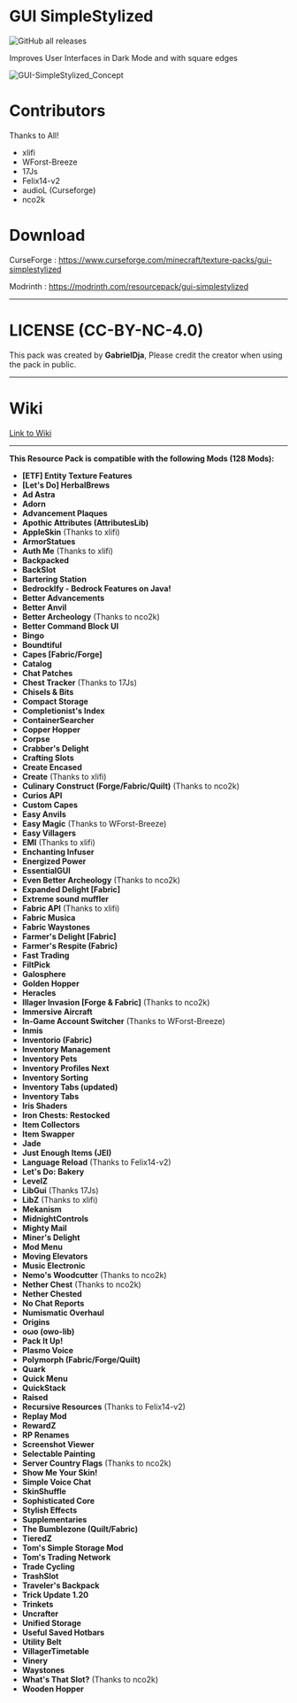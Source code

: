 # GUI SimpleStylized

![GitHub all releases](https://img.shields.io/github/downloads/GabrielDja/GUI-SimpleStylized/total?style=flat-square&label=Downloads%20on%20Github&color=green)  

Improves User Interfaces in Dark Mode and with square edges

![GUI-SimpleStylized_Concept](https://static.wixstatic.com/media/31958c_50fc019737864dc4a5d67d4f97ddcede~mv2.jpg/v1/fill/w_646,h_367,al_c,q_80,usm_0.66_1.00_0.01,enc_auto/GUI-SimpleStylized_New-Banner.jpg)

# Contributors
Thanks to All!

- xlifi
- WForst-Breeze
- 17Js
- Felix14-v2
- audioL (Curseforge)
- nco2k

# Download

CurseForge : https://www.curseforge.com/minecraft/texture-packs/gui-simplestylized

Modrinth : https://modrinth.com/resourcepack/gui-simplestylized

______________________________

# LICENSE (CC-BY-NC-4.0)

This pack was created by **GabrielDja**,
Please credit the creator when using the pack in public.
______________________________

# Wiki  

[Link to Wiki](https://gabriel-djalayer.gitbook.io/djaminimation-studio-wiki/liste-des-creations/gui-simplestylized)
______________________________

**This Resource Pack is compatible with the following Mods (128 Mods):**

- **[ETF] Entity Texture Features**
- **[Let's Do] HerbalBrews**
- **Ad Astra**
- **Adorn**
- **Advancement Plaques**
- **Apothic Attributes (AttributesLib)**
- **AppleSkin** (Thanks to xlifi)
- **ArmorStatues**
- **Auth Me** (Thanks to xlifi)
- **Backpacked**
- **BackSlot**
- **Bartering Station**
- **BedrockIfy - Bedrock Features on Java!**
- **Better Advancements**
- **Better Anvil**
- **Better Archeology** (Thanks to nco2k)
- **Better Command Block UI**
- **Bingo**
- **Boundtiful**
- **Capes [Fabric/Forge]**
- **Catalog**
- **Chat Patches**
- **Chest Tracker** (Thanks to 17Js)
- **Chisels & Bits**
- **Compact Storage**
- **Completionist's Index**
- **ContainerSearcher**
- **Copper Hopper**
- **Corpse**
- **Crabber's Delight**
- **Crafting Slots**
- **Create Encased**
- **Create** (Thanks to xlifi)
- **Culinary Construct (Forge/Fabric/Quilt)** (Thanks to nco2k)
- **Curios API**
- **Custom Capes**
- **Easy Anvils**
- **Easy Magic** (Thanks to WForst-Breeze)
- **Easy Villagers**
- **EMI** (Thanks to xlifi)
- **Enchanting Infuser**
- **Energized Power**
- **EssentialGUI**
- **Even Better Archeology** (Thanks to nco2k)
- **Expanded Delight [Fabric]**
- **Extreme sound muffler**
- **Fabric API** (Thanks to xlifi)
- **Fabric Musica**
- **Fabric Waystones**
- **Farmer's Delight [Fabric]**
- **Farmer's Respite (Fabric)**
- **Fast Trading**
- **FiltPick**
- **Galosphere**
- **Golden Hopper**
- **Heracles**
- **Illager Invasion [Forge & Fabric]** (Thanks to nco2k)
- **Immersive Aircraft**
- **In-Game Account Switcher** (Thanks to WForst-Breeze)
- **Inmis**
- **Inventorio (Fabric)**
- **Inventory Management**
- **Inventory Pets**
- **Inventory Profiles Next**
- **Inventory Sorting**
- **Inventory Tabs (updated)**
- **Inventory Tabs**
- **Iris Shaders**
- **Iron Chests: Restocked**
- **Item Collectors**
- **Item Swapper**
- **Jade**
- **Just Enough Items (JEI)**
- **Language Reload** (Thanks to Felix14-v2)
- **Let's Do: Bakery**
- **LevelZ**
- **LibGui** (Thanks 17Js)
- **LibZ** (Thanks to xlifi)
- **Mekanism**
- **MidnightControls**
- **Mighty Mail**
- **Miner's Delight**
- **Mod Menu**
- **Moving Elevators**
- **Music Electronic**
- **Nemo's Woodcutter** (Thanks to nco2k)
- **Nether Chest** (Thanks to nco2k)
- **Nether Chested**
- **No Chat Reports**
- **Numismatic Overhaul**
- **Origins**
- **oωo (owo-lib)**
- **Pack It Up!**
- **Plasmo Voice**
- **Polymorph (Fabric/Forge/Quilt)**
- **Quark**
- **Quick Menu**
- **QuickStack**
- **Raised**
- **Recursive Resources** (Thanks to Felix14-v2)
- **Replay Mod**
- **RewardZ**
- **RP Renames**
- **Screenshot Viewer**
- **Selectable Painting**
- **Server Country Flags** (Thanks to nco2k)
- **Show Me Your Skin!**
- **Simple Voice Chat**
- **SkinShuffle**
- **Sophisticated Core**
- **Stylish Effects**
- **Supplementaries**
- **The Bumblezone (Quilt/Fabric)**
- **TieredZ**
- **Tom's Simple Storage Mod**
- **Tom's Trading Network**
- **Trade Cycling**
- **TrashSlot**
- **Traveler's Backpack**
- **Trick Update 1.20**
- **Trinkets**
- **Uncrafter**
- **Unified Storage**
- **Useful Saved Hotbars**
- **Utility Belt**
- **VillagerTimetable**
- **Vinery**
- **Waystones**
- **What's That Slot?** (Thanks to nco2k)
- **Wooden Hopper**